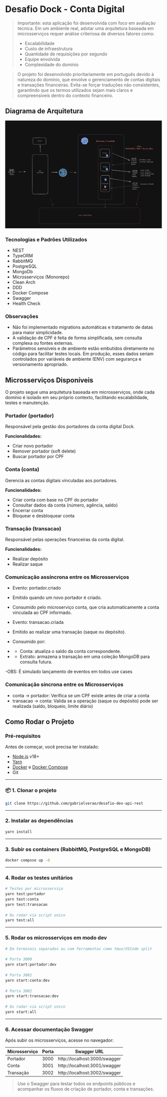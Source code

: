 # Desafio Dock - Conta Digital

> Importante: esta aplicação foi desenvolvida com foco em avaliação técnica. Em um ambiente real, adotar uma arquitetura baseada em microsserviços requer análise criteriosa de diversos fatores como:
> - Escalabilidade
> - Custo de infraestrutura
> - Quantidade de requisições por segundo
> - Equipe envolvida
> - Complexidade do domínio

> O projeto foi desenvolvido prioritariamente em português devido à natureza do domínio, que envolve o gerenciamento de contas digitais e transações financeiras. Evita-se forçar traduções não consistentes, garantindo que os termos utilizados sejam mais claros e compreensíveis dentro do contexto financeiro.

## Diagrama de Arquitetura

![Diagrama de Arquitetura](./diagrama.png)

### Tecnologias e Padrões Utilizados

- NEST
- TypeORM
- RabbitMQ
- PostgreSQL
- MongoDb
- Microsserviços (Monorepo)
- Clean Arch
- DDD
- Docker Compose
- Swagger
- Health Check

### Observações

- Não foi implementado migrations automáticas e tratamento de datas para maior simplicidade.
- A validação de CPF é feita de forma simplificada, sem consulta complexa ou fontes externas.
- Parâmetros sensíveis e de ambiente estão embutidos diretamente no código para facilitar testes locais. Em produção, esses dados seriam controlados por variáveis de ambiente (ENV) com segurança e versionamento apropriado.

## Microsserviços Disponíveis

O projeto segue uma arquitetura baseada em microsserviços, onde cada domínio é isolado em seu próprio contexto, facilitando escalabilidade, testes e manutenção.

### Portador (portador)
Responsável pela gestão dos portadores da conta digital Dock.

**Funcionalidades:**
- Criar novo portador
- Remover portador (soft delete)
- Buscar portador por CPF

### Conta (conta)
Gerencia as contas digitais vinculadas aos portadores.

**Funcionalidades:**
- Criar conta com base no CPF do portador
- Consultar dados da conta (número, agência, saldo)
- Encerrar conta
- Bloquear e desbloquear conta

### Transação (transacao)
Responsável pelas operações financeiras da conta digital.

**Funcionalidades:**
- Realizar depósito
- Realizar saque

### Comunicação assíncrona entre os Microsserviços

- Evento: portador.criado
- Emitido quando um novo portador é criado.
- Consumido pelo microserviço conta, que cria automaticamente a conta vinculada ao CPF informado.

- Evento: transacao.criada
- Emitido ao realizar uma transação (saque ou depósito).
- Consumido por:
- - Conta: atualiza o saldo da conta correspondente.
- - Extrato: armazena a transação em uma coleção MongoDB para consulta futura.

-OBS: É simulado lançamento de eventos em todos use cases

### Comunicação síncrona entre os Microsserviços

- conta -> portador: Verifica se um CPF existe antes de criar a conta
- transacao -> conta: Valida se a operação (saque ou depósito) pode ser realizada (saldo, bloqueio, limite diário)


## Como Rodar o Projeto

### Pré-requisitos

Antes de começar, você precisa ter instalado:

- [Node.js](https://nodejs.org/) v18+
- [Yarn](https://classic.yarnpkg.com/lang/en/docs/install/)
- [Docker](https://www.docker.com/) e [Docker Compose](https://docs.docker.com/compose/)
- Git

---

### 📦 1. Clonar o projeto

```bash
git clone https://github.com/gabrielverao/desafio-dev-api-rest
```

---

###  2. Instalar as dependências

```bash
yarn install
```

---

###  3. Subir os containers (RabbitMQ, PostgreSQL e MongoDB)

```bash
docker compose up -d
```

---

### 4. Rodar os testes unitários

```bash
# Testes por microsserviço
yarn test:portador
yarn test:conta
yarn test:transacao

# Ou rodar via script unico
yarn test:all

```

---

###  5. Rodar os microsserviços em modo dev

```bash
# Em terminais separados ou com ferramentas como tmux/VSCode split

# Porta 3000
yarn start:portador:dev

# Porta 3001
yarn start:conta:dev

# Porta 3002
yarn start:transacao:dev

# Ou rodar via script unico
yarn start:all
```




---

###  6. Acessar documentação Swagger

Após subir os microsserviços, acesse no navegador:

| Microsserviço | Porta | Swagger URL                     |
|---------------|-------|----------------------------------|
| Portador      | 3000  | http://localhost:3000/swagger   |
| Conta         | 3001  | http://localhost:3001/swagger   |
| Transação     | 3002  | http://localhost:3002/swagger   |

> Use o Swagger para testar todos os endpoints públicos e acompanhar os fluxos de criação de portador, conta e transações.

